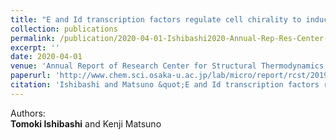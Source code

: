 ```yaml
---
title: "E and Id transcription factors regulate cell chirality to induce left-right asymmetric morphogenesis of gut in *Drosophila*"
collection: publications
permalink: /publication/2020-04-01-Ishibashi2020-Annual-Rep-Res-Center-Sturct-Thermodyn
excerpt: ''
date: 2020-04-01
venue: 'Annual Report of Research Center for Structural Thermodynamics'
paperurl: 'http://www.chem.sci.osaka-u.ac.jp/lab/micro/report/rcst/2019/index.html.en'
citation: 'Ishibashi and Matsuno &quot;E and Id transcription factors regulate cell chirality to induce left-right asymmetric morphogenesis of gut in <i>Drosophila</i>.&quot; <i>Annual Report of Research Center for Structural Thermodynamics</i> 2019. <b>in press</b>'
---
```


Authors:  
**Tomoki Ishibashi** and Kenji Matsuno
